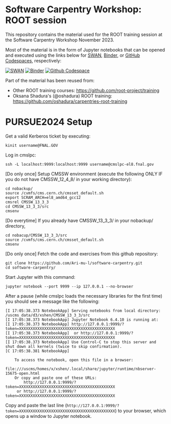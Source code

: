 # Software Carpentry Workshop: ROOT session

This repository contains the material used for the ROOT training session at the Software Carpentry Workshop November 2023.

Most of the material is in the form of Jupyter notebooks that can be opened and executed using the links below for [SWAN](https://swan.cern.ch), [Binder](https://mybinder.org), or [GitHub Codespaces](https://github.com/features/codespaces), respectively:

[![SWAN](https://swan.web.cern.ch/sites/swan.web.cern.ch/files/pictures/open_in_swan.svg)](https://cern.ch/swanserver/cgi-bin/go?projurl=https://github.com/root-project/software-carpentry.git)
[![Binder](https://mybinder.org/badge_logo.svg)](https://mybinder.org/v2/gh/root-project/software-carpentry/main)
[![Github Codespace](https://img.shields.io/badge/open-GH_Codespaces-blue?logo=github)](https://codespaces.new/root-project/software-carpentry?quickstart=1)

Part of the material has been reused from:
* Other ROOT training courses: https://github.com/root-project/training
* Oksana Shadura's (@oshadura) ROOT training: https://github.com/oshadura/carpentries-root-training

# PURSUE2024 Setup
<!---
If you haven't done so, configure your computer following the "Prerequisite" section on this page:
https://uscms.org/uscms_at_work/computing/getstarted/uaf.shtml#nodes

On your own laptop, review the content of your `~/.ssh/config` file by executing:
```
cat ~/.ssh/config
```

In case the file does already contain the following lines, add:
```
    Host cmslpc*.fnal.gov
        StrictHostKeyChecking no
        UserKnownHostsFile /dev/null
```
--->

Get a valid Kerberos ticket by executing:
```
kinit username@FNAL.GOV
```

Log in cmslpc:
```
ssh -L localhost:9999:localhost:9999 username@cmslpc-el8.fnal.gov
```

\[Do only once] Setup CMSSW environment (execute the following ONLY IF you do not have CMSSW_12_4_8/ in your working directory):
```
cd nobackup/
source /cvmfs/cms.cern.ch/cmsset_default.sh
export SCRAM_ARCH=el8_amd64_gcc12
cmsrel CMSSW_13_3_3
cd CMSSW_13_3_3/src
cmsenv
```

\[Do everytime] If you already have CMSSW_13_3_3/ in your nobackup/ directory,
```
cd nobacup/CMSSW_13_3_3/src
source /cvmfs/cms.cern.ch/cmsset_default.sh
cmsenv
```

\[Do only once] Fetch the code and exercises from this github repository:
```
git clone https://github.com/Ari-mu-l/software-carpentry.git
cd software-carpentry/
```

Start Jupyter with this command:
```
jupyter notebook --port 9999 --ip 127.0.0.1 --no-browser
```

After a pause (while cmslpc loads the necessary libraries for the first time) you should see a message like the following:
```
[I 17:05:38.373 NotebookApp] Serving notebooks from local directory: /uscms_data/d3/xshen/CMSSW_13_3_3/src
[I 17:05:38.373 NotebookApp] Jupyter Notebook 6.4.10 is running at:
[I 17:05:38.373 NotebookApp] http://127.0.0.1:9999/?token=XXXXXXXXXXXXXXXXXXXXXXXXXXXXXXXXXXXXXXXXXX
[I 17:05:38.373 NotebookApp]  or http://127.0.0.1:9999/?token=XXXXXXXXXXXXXXXXXXXXXXXXXXXXXXXXXXXXXXXXXX
[I 17:05:38.373 NotebookApp] Use Control-C to stop this server and shut down all kernels (twice to skip confirmation).
[C 17:05:38.381 NotebookApp] 
    
    To access the notebook, open this file in a browser:
        file:///uscms/homes/x/xshen/.local/share/jupyter/runtime/nbserver-15675-open.html
    Or copy and paste one of these URLs:
        http://127.0.0.1:9999/?token=XXXXXXXXXXXXXXXXXXXXXXXXXXXXXXXXXXXXXXXXXX
     or http://127.0.0.1:9999/?token=XXXXXXXXXXXXXXXXXXXXXXXXXXXXXXXXXXXXXXXXXX
```

Copy and paste the last line (`http://127.0.0.1:9999/?token=XXXXXXXXXXXXXXXXXXXXXXXXXXXXXXXXXXXXXXXXXX`) to your browser, which opens up a window to Jupyter notebook.
